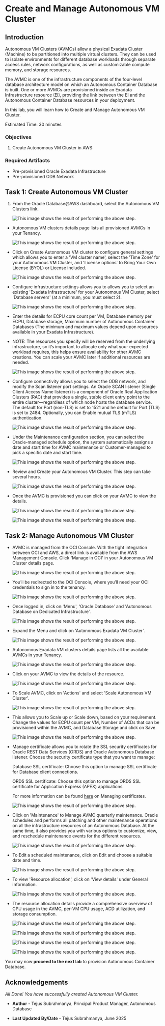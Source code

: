 
# Create and Manage Autonomous VM Cluster

## Introduction

Autonomous VM Clusters (AVMCs) allow a physical Exadata Cluster (Machine) to be partitioned into multiple virtual clusters. They can be used to isolate environments for different database workloads through separate access rules, network configurations, as well as customizable compute memory, and storage resources.

The AVMC is one of the infrastructure components of the four-level database architecture model on which an Autonomous Container Database is built. One or more AVMCs are provisioned inside an Exadata Infrastructure resource (EI), providing the link between the EI and the Autonomous Container Database resources in your deployment.

In this lab, you will learn how to Create and Manage Autonomous VM Cluster.

Estimated Time: 30 minutes

### Objectives

1. Create Autonomous VM Cluster in AWS

### Required Artifacts

- Pre-provisioned Oracle Exadata Infrastructure
- Pre-provisioned ODB Network

## Task 1: Create Autonomous VM Cluster

1.	From the Oracle Database@AWS dashboard, select the Autonomous VM Clusters link.

    ![This image shows the result of performing the above step.](./images/avmc.png " ")

-  Autonomous VM clusters details page lists all provisioned AVMCs in your Tenancy.

    ![This image shows the result of performing the above step.](./images/avmc_details.png " ")


- Click on Create Autonomous VM cluster to configure general settings which allows you to enter a 'VM cluster name', select the 'Time Zone' for your Autonomous VM Cluster, and 'License options' to Bring Your Own License (BYOL) or License included.
    
    ![This image shows the result of performing the above step.](./images/create_avmc.png " ")


- Configure infrastructure settings allows you to allows you to select an existing 'Exadata Infrastructure' for your Autonomous VM Cluster, select 'Database servers' (at a minimum, you must select 2). 

    ![This image shows the result of performing the above step.](./images/db_servers.png " ")


- Enter the details for ECPU core count per VM, Database memory per ECPU, Database storage, Maximum number of Autonomous Container Databases (The minimum and maximum values depend upon resources available in your Exadata Infrastructure). 

- NOTE: The resources you specify will be reserved from the underlying infrastructure, so it’s important to allocate only what your expected workload requires, this helps ensure availability for other AVMC creations. You can scale your AVMC later if additional resources are needed.
    
    ![This image shows the result of performing the above step.](./images/ecpu.png " ")

- Configure connectivity allows you to select the ODB network, and modify the Scan listener port settings. An Oracle SCAN listener (Single Client Access Name listener) is a component of Oracle Real Application Clusters (RAC) that provides a single, stable client entry point to the entire cluster—regardless of which node hosts the database service. The default for Port (non-TLS) is set to 1521 and he default for Port (TLS) is set to 2484. Optionally, you can Enable mutual TLS (mTLS) authentication.

    ![This image shows the result of performing the above step.](./images/connectivity.png " ")

- Under the Maintenance configuration section, you can select the Oracle-managed schedule option, the system automatically assigns a date and start time for AVMC maintenance or Customer-managed to pick a specific date and start time.

    ![This image shows the result of performing the above step.](./images/maintenance.png " ")


- Review and Create your Autonomous VM Cluster. This step can take several hours.

    ![This image shows the result of performing the above step.](./images/review.png " ")

- Once the AVMC is provisioned you can click on your AVMC to view the details.

    ![This image shows the result of performing the above step.](./images/avmc_home.png " ")

    ![This image shows the result of performing the above step.](./images/avmc_home1.png " ")


## Task 2: Manage Autonomous VM Cluster

- AVMC is managed from the OCI Console. With the tight integration between OCI and AWS, a direct link is available from the AWS Management Console. Click 'Manage in OCI' in your Autonomous VM Cluster details page.

    ![This image shows the result of performing the above step.](./images/manage_avmc.png " ")

- You’ll be redirected to the OCI Console, where you’ll need your OCI credentials to sign in to the tenancy.

    ![This image shows the result of performing the above step.](./images/oci_login.png " ")

- Once logged in, click on 'Menu', 'Oracle Database' and 'Autonomous Database on Dedicated Infrastructure'.

    ![This image shows the result of performing the above step.](./images/oci1.png " ")

- Expand the Menu and click on 'Autonomous Exadata VM Cluster'.

    ![This image shows the result of performing the above step.](./images/oci2.png " ")

- Autonomous Exadata VM clusters details page lists all the available AVMCs in your Tenancy.

    ![This image shows the result of performing the above step.](./images/oci3.png " ")

- Click on your AVMC to view the details of the resource. 

    ![This image shows the result of performing the above step.](./images/oci4.png " ")

- To Scale AVMC, click on 'Actions' and select 'Scale Autonomous VM Cluster'.

    ![This image shows the result of performing the above step.](./images/scaleavmc.png " ")

- This allows you to Scale up or Scale down, based on your requirement. Change the values for ECPU count per VM, Number of ACDs that can be provisioned within the AVMC, and Database Storage and click on Save. 

    ![This image shows the result of performing the above step.](./images/scaleavmc2.png " ")
    
- Manage certificate allows you to rotate the SSL security certificates for Oracle REST Data Services (ORDS) and Oracle Autonomous Database listener. Choose the security certificate type that you want to manage:

    Database SSL certificate: Choose this option to manage SSL certificate for Database client connections.

    ORDS SSL certificate: Choose this option to manage ORDS SSL certificate for Application Express (APEX) applications 

    For more information can be found [here](https://docs.oracle.com/en/cloud/paas/autonomous-database/dedicated/adbcj/index.html#GUID-BEDC90F5-702C-4DE6-9300-343F646BE41E) on Managing certificates.

    ![This image shows the result of performing the above step.](./images/managecert.png " ")

- Click on 'Maintenance' to Manage AVMC quarterly maintenance. Oracle schedules and performs all patching and other maintenance operations on all the infrastructure resources of an Autonomous Database. At the same time, it also provides you with various options to customize, view, and reschedule maintenance events for the different resources.

    ![This image shows the result of performing the above step.](./images/managemaintenance.png " ")

- To Edit a scheduled maintenance, click on Edit and choose a suitable date and time. 

    ![This image shows the result of performing the above step.](./images/edit.png " ")

- To view 'Resource allocation', click on 'View details' under General information. 

    ![This image shows the result of performing the above step.](./images/viewdetails.png " ")

- The resource allocation details provide a comprehensive overview of CPU usage in the AVMC, per-VM CPU usage, ACD utilization, and storage consumption.

    ![This image shows the result of performing the above step.](./images/cpuusage.png " ")

    ![This image shows the result of performing the above step.](./images/cpu1.png " ")

    ![This image shows the result of performing the above step.](./images/acdusage.png " ")

    ![This image shows the result of performing the above step.](./images/storageusage.png " ")



You may now **proceed to the next lab** to provision Autonomous Container Database.

## Acknowledgements

*All Done! You have successfully created Autonomous VM Cluster.*

- **Author** - Tejus Subrahmanya, Principal Product Manager, Autonomous Database 

- **Last Updated By/Date** - Tejus Subrahmanya, June 2025